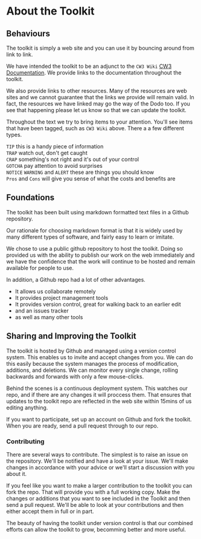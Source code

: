 # About the Toolkit

## Behaviours

The toolkit is simply a web site and you can use it by bouncing around from link to link. 

We have intended the toolkit to be an adjunct to the ``CW3 Wiki`` [CW3 Documentation](http://wiki.timebanks.org/wiki).
We provide links to the documentation throughout the toolkit. 

We also provide links to other resources. Many of the resources are web sites and we cannot guarantee that the links we provide will remain valid. 
In fact, the resources we have linked may go the way of the Dodo too. If you see that happening please let us know so that we can update the toolkit.

Throughout the text we try to bring items to your attention. You'll see items that have been tagged, such as ``CW3 Wiki`` above. There a a few different types.

``TIP`` this is a handy piece of information   
``TRAP`` watch out, don't get caught   
``CRAP`` something's not right and it's out of your control   
``GOTCHA`` pay attention to avoid surprises    
``NOTICE`` ``WARNING`` and ``ALERT`` these are things you should know    
``Pros`` and ``Cons`` will give you sense of what the costs and benefits are   


## Foundations
The toolkit has been built using markdown formatted text files in a Github repository. 

Our rationale for choosing markdown format is that it is widely used by many different types of software, and fairly easy to learn or imitate. 

We chose to use a public github repository to host the toolkit. Doing so provided us with the ability to publish our work on the web immediately
and we have the confidence that the work will continue to be hosted and remain available for people to use. 

In addition, a Github repo had a lot of other advantages. 

* It allows us collaborate remotely
* It provides project management tools
* It provides version control, great for walking back to an earlier edit
* and an issues tracker
* as well as many other tools

## Sharing and Improving the Toolkit<a name="contributing"></a>

The toolkit is hosted by Github and managed using a version control system. This enables us to invite and accept changes from you. We can do this easily because the system manages the process of modification, additions, and deletions. We can monitor every single change, rolling backwards and forwards with only a few mouse-clicks. 

Behind the scenes is a continuous deployment system. This watches our repo, and if there are any changes it will proccess them. That ensures that updates to the toolkit repo are reflected in the web site within 15mins of us editing anything. 

If you want to participate, set up an account on Github and fork the toolkit. When you are ready, send a pull request through to our repo. 

### Contributing
There are several ways to contribute. The simplest is to raise an issue on the repository. We'll be notified and have a look at your issue. 
We'll make changes in accordance with your advice or we'll start a discussion with you about it.  

If you feel like you want to make a larger contribution to the toolkit you can fork the repo. 
That will provide you with a full working copy. 
Make the changes or additions that you want to see included in the Toolkit and then send a pull request. We'll be able to look at your contributions and then either accept them in full or in part. 

The beauty of having the toolkit under version control is that our combined efforts can allow the toolkit to grow, becomming better and more useful.  

